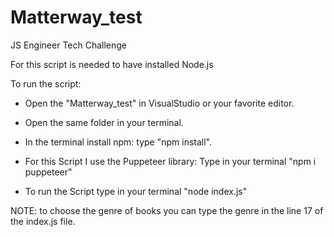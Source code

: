 # Matterway_test
JS Engineer Tech Challenge

For this script is needed to have installed Node.js

To run the script:

- Open the "Matterway_test" in VisualStudio or your favorite editor.

- Open the same folder in your terminal.

- In the terminal install npm: type "npm install".

- For this Script I use the Puppeteer library: Type in your terminal "npm i puppeteer"

- To run the Script type in your terminal "node index.js"

NOTE: to choose the genre of books you can type the genre in the line 17 of the index.js file.